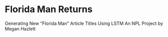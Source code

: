 # Florida Man Returns
Generating New “Florida Man” Article Titles Using LSTM
An NPL Project by Megan Hazlett 

